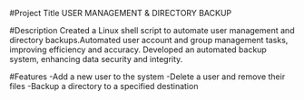 #Project Title
 USER MANAGEMENT & DIRECTORY BACKUP

#Description
 Created a Linux shell script to automate user management and directory backups.Automated user account and group management tasks, improving efficiency and accuracy.
 Developed an automated backup system, enhancing data security and integrity.        

#Features
 -Add a new user to the system
 -Delete a user and remove their files
 -Backup a directory to a specified destination


